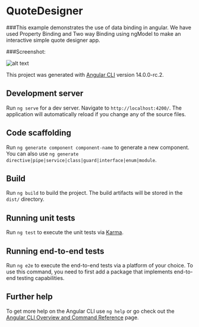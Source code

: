 # QuoteDesigner

###This example demonstrates the use of data binding in angular. We have used Property Binding and Two way Binding using ngModel to make an interactive simple quote designer app.

###Screenshot:

![alt text](https://photos.app.goo.gl/yeZiKS8qV8cf31JT8)

This project was generated with [Angular CLI](https://github.com/angular/angular-cli) version 14.0.0-rc.2.


## Development server

Run `ng serve` for a dev server. Navigate to `http://localhost:4200/`. The application will automatically reload if you change any of the source files.

## Code scaffolding

Run `ng generate component component-name` to generate a new component. You can also use `ng generate directive|pipe|service|class|guard|interface|enum|module`.

## Build

Run `ng build` to build the project. The build artifacts will be stored in the `dist/` directory.

## Running unit tests

Run `ng test` to execute the unit tests via [Karma](https://karma-runner.github.io).

## Running end-to-end tests

Run `ng e2e` to execute the end-to-end tests via a platform of your choice. To use this command, you need to first add a package that implements end-to-end testing capabilities.

## Further help

To get more help on the Angular CLI use `ng help` or go check out the [Angular CLI Overview and Command Reference](https://angular.io/cli) page.
